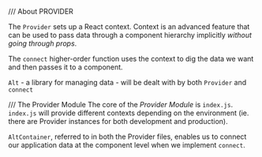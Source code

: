 /// About PROVIDER

The `Provider` sets up a React context.
Context is an advanced feature that can be used to pass data through a component
hierarchy implicitly *without going through props*.

The `connect` higher-order function uses the context to dig the data we want
and then passes it to a component.

`Alt` - a library for managing data - will be dealt with by both `Provider` and `connect`


/// The Provider Module
The core of the *Provider Module* is `index.js`.
`index.js` will provide different contexts depending on the environment (ie.
  there are Provider instances for both development and production).

`AltContainer`, referred to in both the Provider files, enables us to connect
our application data at the component level when we implement `connect`.

